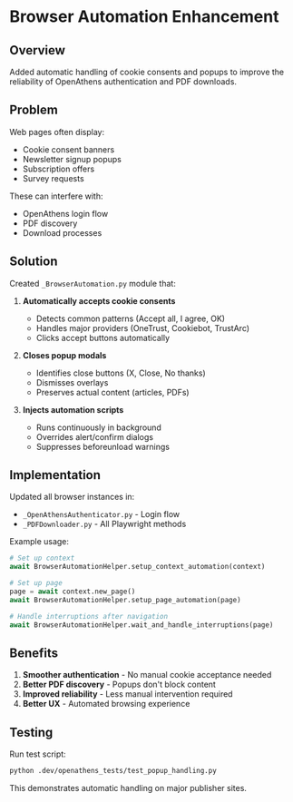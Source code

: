 # Browser Automation Enhancement

## Overview

Added automatic handling of cookie consents and popups to improve the reliability of OpenAthens authentication and PDF downloads.

## Problem

Web pages often display:
- Cookie consent banners
- Newsletter signup popups  
- Subscription offers
- Survey requests

These can interfere with:
- OpenAthens login flow
- PDF discovery
- Download processes

## Solution

Created `_BrowserAutomation.py` module that:

1. **Automatically accepts cookie consents**
   - Detects common patterns (Accept all, I agree, OK)
   - Handles major providers (OneTrust, Cookiebot, TrustArc)
   - Clicks accept buttons automatically

2. **Closes popup modals**
   - Identifies close buttons (X, Close, No thanks)
   - Dismisses overlays
   - Preserves actual content (articles, PDFs)

3. **Injects automation scripts**
   - Runs continuously in background
   - Overrides alert/confirm dialogs
   - Suppresses beforeunload warnings

## Implementation

Updated all browser instances in:
- `_OpenAthensAuthenticator.py` - Login flow
- `_PDFDownloader.py` - All Playwright methods

Example usage:
```python
# Set up context
await BrowserAutomationHelper.setup_context_automation(context)

# Set up page
page = await context.new_page()
await BrowserAutomationHelper.setup_page_automation(page)

# Handle interruptions after navigation
await BrowserAutomationHelper.wait_and_handle_interruptions(page)
```

## Benefits

1. **Smoother authentication** - No manual cookie acceptance needed
2. **Better PDF discovery** - Popups don't block content
3. **Improved reliability** - Less manual intervention required
4. **Better UX** - Automated browsing experience

## Testing

Run test script:
```bash
python .dev/openathens_tests/test_popup_handling.py
```

This demonstrates automatic handling on major publisher sites.